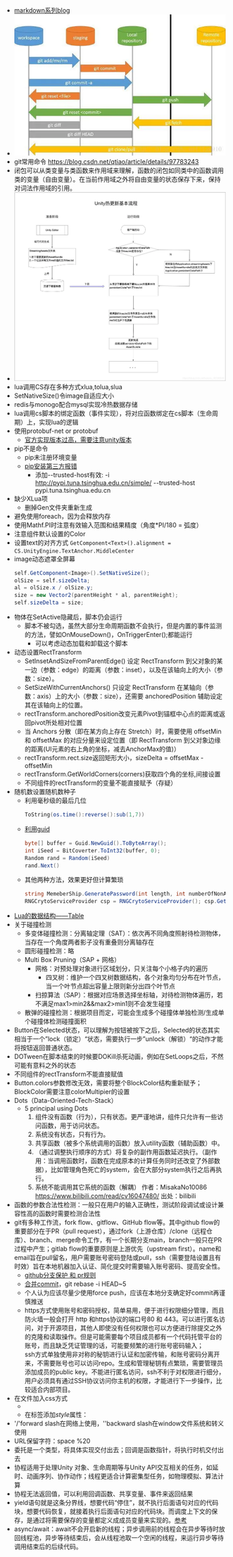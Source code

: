 <link rel = "stylesheet" type = "text/css" href = "Notes.css" />

- [markdown系列blog](https://www.cnblogs.com/hanzongze/category/1475469.html)
- ![git流程图](./Picture/git%20flowChart.webp)
- git常用命令 <https://blog.csdn.net/qtiao/article/details/97783243>
- 闭包可以从类变量与类函数来作用域来理解，函数的闭包如同类中的函数调用类的变量（自由变量）。在当前作用域之外将自由变量的状态保存下来，保持对词法作用域的引用。
- ![热更新流程图](./Picture\hotRefresh%20flowChart.png)
- lua调用CS存在多种方式xlua,tolua,slua
- SetNativeSize()令image自适应大小
- redis与monogo配合mysql实现冷热数据存储
- lua调用cs脚本的绑定函数（事件实现），将对应函数绑定在cs脚本（生命周期）上，实现lua的逻辑
- 使用protobuf-net or protobuf
  - [官方实现版本过高，需要注意unity版本](https://www.cnblogs.com/caiger-blog/p/14040130.html)
- pip不是命令
  - pip未注册环境变量
  - [pip安装第三方报错](https://www.cnblogs.com/yinhaiping/p/13375375.html)
    - 添加--trusted-host有效: -i http://pypi.tuna.tsinghua.edu.cn/simple/ --trusted-host pypi.tuna.tsinghua.edu.cn
- 缺少XLua项
  - 删掉Gen文件夹重新生成
- 避免使用foreach，因为会释放内存
- 使用Mathf.PI时注意有效输入范围和结果精度（角度*PI/180 = 弧度）
- 注意组件默认设置的Color
- 设置text的对齐方式 `GetComponent<Text>().alignment = CS.UnityEngine.TextAnchor.MiddleCenter`
- image动态遮罩全屏幕
  ```C#
  self.GetComponent<Image>().SetNativeSize();
  olSize = self.sizeDelta;
  al = olSize.x / olSize.y;
  size = new Vector2(parentHeight * al, parentHeight);
  self.sizeDelta = size;
  ```
- 物体在SetActive隐藏后，脚本仍会运行
  - 脚本不被勾选，虽然大部分生命周期函数不会执行，但是内置的事件监测的方法，譬如OnMouseDown()，OnTriggerEnter();都能运行
    - 可以考虑动态加载和卸载这个脚本
- 动态设置RectTransform
  - SetInsetAndSizeFromParentEdge() 设定 RectTransform 到父对象的某一边（参数：edge）的距离（参数：inset），以及在该轴向上的大小（参数：size）。
  - SetSizeWithCurrentAnchors() 只设定 RectTransform 在某轴向（参数：axis）上的大小（参数：size），还需要 anchoredPosition 辅助设定其在该轴向上的位置。
  - rectTransform.anchoredPosition改变元素Pivot到锚框中心点的距离或返回pivot所处相对位置
  - 当 Anchors 分散（即在某方向上存在 Stretch）时，需要使用 offsetMin 和 offsetMax 的对应分量来设定位置（即 RectTransform 到父对象边缘的距离(UI元素的右上角的坐标，减去AnchorMax的值)）
  - rectTransform.rect.size返回矩形大小，sizeDelta = offsetMax - offsetMin
  - rectTransform.GetWorldCorners(corners)获取四个角的坐标,间接设置
  - 不同组件的rectTransform的变量不能直接赋予（存疑）
- 随机数设置随机数种子
  - 利用毫秒级的最后几位
    ```Lua
    ToString(os.time():reverse():sub(1,7))
    ```
  - [利用guid](./Common%20API.md#i)
    ```C#
    byte[] buffer = Guid.NewGuid().ToByteArray();
    int iSeed = BitCoverter.ToInt32(buffer, 0);
    Random rand = Random(iSeed)
    rand.Next()
    ```
  - 其他两种方法，效果更好但计算繁琐
    ```C#
    string MemeberShip.GeneratePassword(int length, int numberOfNonAlphanumericCharacters);
    RNGCrytoServiceProvider csp = RNGCrytoServiceProvider(); csp.GetBytes(byte[]);
    ```
- [Lua的数据结构——Table](https://www.jianshu.com/p/56ca3d77c7de)
- 关于碰撞检测
  - 多变体碰撞检测：分离轴定理（SAT）：依次再不同角度照射待检测物体，当存在一个角度两者影子没有重叠则分离轴存在
  - 圆形碰撞检测：略
  - Multi Box Pruning（SAP + 网格）
    - 网格：对预处理对象进行区域划分，只关注每个小格子内的遍历
      - 四叉树：维护一个四叉树数据结构，各个对象均匀分布在叶节点，当一个叶节点超出容量上限则新分出四个叶节点
    - 扫掠算法（SAP）：根据对应场景选择坐标轴，对待检测物体遍历，若不满足max1>min2&&max2>min1则不会发生碰撞
  - 散弹的碰撞检测：根据项目而定，可能会生成多个碰撞体单独检测/生成单个碰撞体检测碰撞面积
- Button在Selected状态，可以理解为按钮被按下之后，Selected的状态其实相当于一个”lock（锁定）“状态，需要执行一步”unlock（解锁）“的动作才能将按钮返回普通状态。
- DOTween在脚本结束的时候要DOKill杀死动画，例如在SetLoops之后，不然可能有意料之外的状态
- 不同组件的rectTransform不能直接赋值
- Button.colors参数修改无效，需要将整个BlockColor结构重新赋予；BlockColor需要注意colorMultipier的设置
- Dots（Data-Oriented-Tech-Stack）
  - 5 principal using Dots
    1. 组件没有函数（行为），只有状态。更严谨地讲，组件只允许有一些访问函数，用于访问状态。
    2. 系统没有状态，只有行为。
    3. 共享函数（被多个系统调用的函数）放入utility函数（辅助函数）中。
    4. （通过调整执行顺序的方式）将复杂的副作用函数延迟执行。（副作用：当调用函数时，函数在完成原本的计算任务同时还改变了外部数据），比如管理角色死亡的system，会在大部分system执行之后再执行。
    5. 系统不能调用其它系统的函数（解耦） 作者：MisakaNo10086 https://www.bilibili.com/read/cv16047480/ 出处：bilibili
- 函数的参数合法性检测：一般只在用户的输入正确性，测试阶段调试或设计兼容性高的函数时需要检测合法性
- git有多种工作流，fork flow、gitflow、GitHub flow等。其中github flow的重要部分在于PR（pull request），通过fork（上游仓库）/clone（远程仓库）、branch、merge命令工作，有一个长期分支main，branch一般只在PR过程中产生；gitlab flow的重要原则是上游优先（upstream first）。name和email旨在pull留名，用户需要账号密码登陆或pull，ssh（需要登陆设置且有时效）旨在本地机器加入认证、简化提交时需要输入账号密码、提高安全性。
  - [github分支保护 和 pr规则](https://docs.github.com/zh/repositories)
  - [合并commit](https://blog.csdn.net/Spade_/article/details/108698036)，git rebase -i HEAD~5
  - 个人认为应该尽量少使用force push，应该在本地分支确定好commit再谨慎推送
  - https方式使用账号和密码授权，简单易用，便于进行权限细分管理，而且防火墙一般会打开 http 和https协议的端口号80 和 443。可以进行匿名访问，对于开源项目，其他人即使没有任何权限也可以方便进行除提交之外的克隆和读取操作。但是可能需要每个项目成员都有一个代码托管平台的账号，而且缺乏凭证管理的话，可能要频繁的进行账号密码输入；<br/>ssh方式单独使用非对称的秘钥进行认证和加密传输，和账号密码分离开来，不需要账号也可以访问repo。生成和管理秘钥有点繁琐，需要管理员添加成员的public key。不能进行匿名访问，ssh不利于对权限进行细分，用户必须具有通过SSH协议访问你主机的权限，才能进行下一步操作，比较适合内部项目。
- 在文件加入css方式
  - <link rel = "" type = "" href = "" />
  - 在标签添加*style*属性：<span style = "color:blue" ></span>
- '/'forward slash在网络上使用，'\'backward slash在window文件系统和转义使用
- URL保留字符：space %20
- 委托是一个类型，将具体实现交付出去；回调是函数指针，将执行时机交付出去
- 协程适用于处理Unity 对象、生命周期等与Unity API交互相关的任务，如延时、动画序列、协作动作；线程更适合计算密集型任务，如物理模拟、算法计算
- 协程无法返回值，可以利用回调函数、共享变量、事件来返回结果
- yield语句就是这条分界线，想要代码“停住”，就不执行后面语句对应的代码块，想要代码恢复，就接着执行后面语句对应的代码块。而调度上下文的保存，是通过将需要保存的变量都定义成成员变量来实现的。[参考](https://www.cnblogs.com/iwiniwin/p/14878498.html)
- async/await：await不会开启新的线程；异步调用前的线程会在异步等待时放回线程池，异步等待结束后，会从线程池取一个空闲的线程，来运行异步等待调用结束后的后续代码。